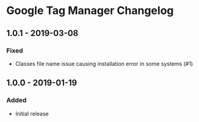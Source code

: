 # Google Tag Manager Changelog

## 1.0.1 - 2019-03-08

### Fixed
- Classes file name issue causing installation error in some systems (#1)

## 1.0.0 - 2019-01-19

### Added
- Initial release
